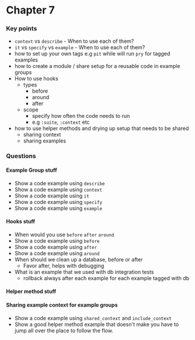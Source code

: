 # Chapter 7

### Key points
- `context` vs `describe` - When to use each of them? 
- `it` vs `specify` vs `example` - When to use each of them? 
- how to set up your own tags e.g `pit` while will run `pry` for tagged examples
- how to create a module / share setup for a reusable code in example groups
- How to use hooks
  - types
    - before
    - around
    - after
  - scope
    - specify how often the code needs to run
    - e.g `:suite`, `:context` etc
- how to use helper methods and drying up setup that needs to be shared
  - sharing context
  - sharing examples

### Questions

#### Example Group stuff
- Show a code example using `describe`
- Show a code example using `context`
- Show a code example using `it`
- Show a code example using `specify`
- Show a code example using `example`
   
#### Hooks stuff
- When would you use `before` `after` `around`
- Show a code example using `before`
- Show a code example using `after`
- Show a code example using `around`
- When should we clean up a database, before or after
  - Favor after, helps with debugging
- What is an example that we used with db integration tests
  - rollback always after each example for each example tagged with db

#### Helper method stuff

#### Sharing example context for example groups
- Show a code example using `shared_context` and `include_context`
- Show a good helper method example that doesn't make you have to jump all over the place to follow the flow.
